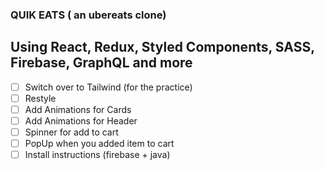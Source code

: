 ### QUIK EATS ( an ubereats clone)

## Using React, Redux, Styled Components, SASS, Firebase, GraphQL and more

- [ ] Switch over to Tailwind (for the practice)
- [ ] Restyle
- [ ] Add Animations for Cards
- [ ] Add Animations for Header
- [ ] Spinner for add to cart
- [ ] PopUp when you added item to cart
- [ ] Install instructions (firebase + java)
